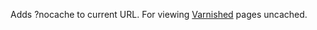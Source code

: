 Adds ?nocache to current URL. For viewing [Varnished](https://www.varnish-cache.org/) pages uncached.
